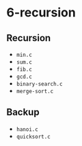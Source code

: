 # 6-recursion

## Recursion
- `min.c`
- `sum.c`
- `fib.c`
- `gcd.c`
- `binary-search.c`
- `merge-sort.c`

## Backup
- `hanoi.c`
- `quicksort.c`